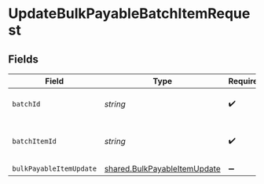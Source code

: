 # UpdateBulkPayableBatchItemRequest


## Fields

| Field                                                                               | Type                                                                                | Required                                                                            | Description                                                                         |
| ----------------------------------------------------------------------------------- | ----------------------------------------------------------------------------------- | ----------------------------------------------------------------------------------- | ----------------------------------------------------------------------------------- |
| `batchId`                                                                           | *string*                                                                            | :heavy_check_mark:                                                                  | Unique identifier for a batch                                                       |
| `batchItemId`                                                                       | *string*                                                                            | :heavy_check_mark:                                                                  | Unique identifier for an item in a batch                                            |
| `bulkPayableItemUpdate`                                                             | [shared.BulkPayableItemUpdate](../../../sdk/models/shared/bulkpayableitemupdate.md) | :heavy_minus_sign:                                                                  | N/A                                                                                 |